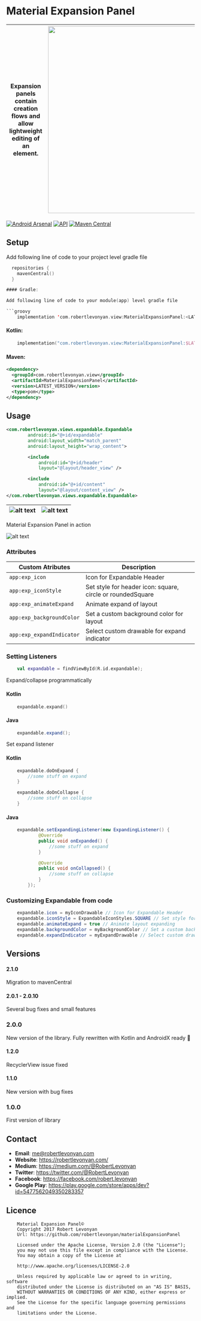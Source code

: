 # Material Expansion Panel

|Expansion panels contain creation flows and allow lightweight editing of an element.|<img src="https://github.com/robertlevonyan/materialExpansionPanel/blob/master/Images/expandable.png"  width="500" />|
|----------------------------------------------------------------------------------------------|-----------|

[![Android Arsenal](https://img.shields.io/badge/Android%20Arsenal-Material%20Expansion%20Panel-yellow.svg?style=flat-square)](https://android-arsenal.com/details/1/6433) [![API](https://img.shields.io/badge/API-14%2B-yellow.svg?style=flat-square)](https://android-arsenal.com/api?level=14) [![Maven Central](https://maven-badges.herokuapp.com/maven-central/com.robertlevonyan.view/MaterialExpansionPanel/badge.svg)](https://maven-badges.herokuapp.com/maven-central/com.robertlevonyan.view/MaterialExpansionPanel)

## Setup

Add following line of code to your project level gradle file

```kotlin
  repositories {
    mavenCentral()
  }

#### Gradle:

Add following line of code to your module(app) level gradle file

```groovy
    implementation 'com.robertlevonyan.view:MaterialExpansionPanel:<LATEST_VERSION>'
```

#### Kotlin:

```kotlin
    implementation("com.robertlevonyan.view:MaterialExpansionPanel:$LATEST_VERSION")
```

#### Maven:

```xml
<dependency>
  <groupId>com.robertlevonyan.view</groupId>
  <artifactId>MaterialExpansionPanel</artifactId>
  <version>LATEST_VERSION</version>
  <type>pom</type>
</dependency>
```

## Usage

```xml
<com.robertlevonyan.views.expandable.Expandable
        android:id="@+id/expandable"
        android:layout_width="match_parent"
        android:layout_height="wrap_content">

        <include
            android:id="@+id/header"
            layout="@layout/header_view" />

        <include
            android:id="@+id/content"
            layout="@layout/content_view" />
</com.robertlevonyan.views.expandable.Expandable>
```

|![alt text](https://github.com/robertlevonyan/materialExpansionPanel/blob/master/Images/collapsed.jpg)|![alt text](https://github.com/robertlevonyan/materialExpansionPanel/blob/master/Images/expanded.jpg)|
|----------------------------------------------------------------------------------------------|-----------|

Material Expansion Panel in action

![alt text](https://github.com/robertlevonyan/materialExpansionPanel/blob/master/Images/process.gif)

### Attributes

|Custom Atributes                |Description                                               |
|--------------------------------|----------------------------------------------------------|
|`app:exp_icon`                  |Icon for Expandable Header                                |
|`app:exp_iconStyle`             |Set style for header icon: square, circle or roundedSquare|
|`app:exp_animateExpand`         |Animate expand of layout                                  |
|`app:exp_backgroundColor`       |Set a custom background color for layout                  |
|`app:exp_expandIndicator`       |Select custom drawable for expand indicator               |

### Setting Listeners

```kotlin
    val expandable = findViewById(R.id.expandable);
```

Expand/collapse programmatically

#### Kotlin
```kotlin
    expandable.expand()
```

#### Java
```java
    expandable.expand();
```


Set expand listener

#### Kotlin
```kotlin
    expandable.doOnExpand {
        //some stuff on expand
    }

    expandable.doOnCollapse {
        //some stuff on collapse
    }
```

#### Java
```java
    expandable.setExpandingListener(new ExpandingListener() {
            @Override
            public void onExpanded() {
                //some stuff on expand
            }

            @Override
            public void onCollapsed() {
                //some stuff on collapse
            }
        });
```

### Customizing Expandable from code

```java
    expandable.icon = myIconDrawable // Icon for Expandable Header
    expandable.iconStyle = ExpandableIconStyles.SQUARE // Set style for header icon: square, circle or roundedSquare
    expandable.animateExpand = true // Animate layout expanding
    expandable.backgroundColor = myBackgroundColor // Set a custom background color for layout
    expandable.expandIndicator = myExpandDrawable // Select custom drawable for expand indicator
```

## Versions

#### 2.1.0

Migration to mavenCentral

#### 2.0.1 - 2.0.10
Several bug fixes and small features

### 2.0.0
New version of the library. Fully rewritten with Kotlin and AndroidX ready 🤩

#### 1.2.0

RecyclerView issue fixed

#### 1.1.0

New version with bug fixes

### 1.0.0

First version of library

## Contact

- **Email**: me@robertlevonyan.com
- **Website**: https://robertlevonyan.com/
- **Medium**: https://medium.com/@RobertLevonyan
- **Twitter**: https://twitter.com/@RobertLevonyan
- **Facebook**: https://facebook.com/robert.levonyan
- **Google Play**: https://play.google.com/store/apps/dev?id=5477562049350283357

## Licence

```
    Material Expansion Panel©
    Copyright 2017 Robert Levonyan
    Url: https://github.com/robertlevonyan/materialExpansionPanel

    Licensed under the Apache License, Version 2.0 (the "License");
    you may not use this file except in compliance with the License.
    You may obtain a copy of the License at

    http://www.apache.org/licenses/LICENSE-2.0

    Unless required by applicable law or agreed to in writing, software
    distributed under the License is distributed on an "AS IS" BASIS,
    WITHOUT WARRANTIES OR CONDITIONS OF ANY KIND, either express or implied.
    See the License for the specific language governing permissions and
    limitations under the License.
```
